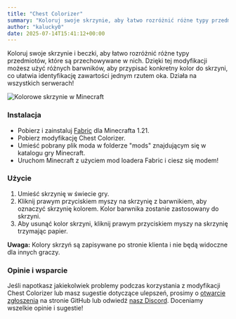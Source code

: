 ```yaml
---
title: "Chest Colorizer"
summary: "Koloruj swoje skrzynie, aby łatwo rozróżnić różne typy przedmiotów w nich przechowywanych."
author: "kalucky0"
date: 2025-07-14T15:41:12+00:00
---
```


Koloruj swoje skrzynie i beczki, aby łatwo rozróżnić różne typy przedmiotów, które są przechowywane w nich. Dzięki tej modyfikacji możesz użyć różnych barwników, aby przypisać konkretny kolor do skrzyni, co ułatwia identyfikację zawartości jednym rzutem oka. Działa na wszystkich serwerach!

![Kolorowe skrzynie w Minecraft](/images/chest-colorizer.webp "Kolorowe skrzynie w Minecraft")

### Instalacja

- Pobierz i zainstaluj [Fabric](https://fabricmc.net/use/installer/) dla Minecrafta 1.21.
- Pobierz modyfikację Chest Colorizer.
- Umieść pobrany plik moda w folderze "mods" znajdującym się w katalogu gry Minecraft.
- Uruchom Minecraft z użyciem mod loadera Fabric i ciesz się modem!
 
### Użycie

1. Umieść skrzynię w świecie gry.
2. Kliknij prawym przyciskiem myszy na skrzynię z barwnikiem, aby oznaczyć skrzynię kolorem. Kolor barwnika zostanie zastosowany do skrzyni.
3. Aby usunąć kolor skrzyni, kliknij prawym przyciskiem myszy na skrzynię trzymając papier.

**Uwaga:** Kolory skrzyń są zapisywane po stronie klienta i nie będą widoczne dla innych graczy.

### Opinie i wsparcie

Jeśli napotkasz jakiekolwiek problemy podczas korzystania z modyfikacji Chest Colorizer lub masz sugestie dotyczące ulepszeń, prosimy o [otwarcie zgłoszenia](https://github.com/devs-immortal/chest-colorizer/issues) na stronie GitHub lub odwiedź [nasz Discord](https://discord.com/invite/TvuNtNYEvr). Doceniamy wszelkie opinie i sugestie!